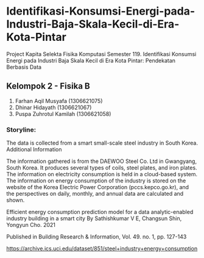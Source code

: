 # Identifikasi-Konsumsi-Energi-pada-Industri-Baja-Skala-Kecil-di-Era-Kota-Pintar
Project Kapita Selekta Fisika Komputasi Semester 119. Identifikasi Konsumsi Energi pada Industri Baja Skala Kecil di Era Kota Pintar: Pendekatan Berbasis Data

## Kelompok 2 - Fisika B

1. Farhan Aqil Musyafa	  (1306621075)
2. Dhinar Hidayath        (1306621067)
3. Puspa Zuhrotul Kamilah (1306621058)    

### Storyline:

The data is collected from a smart small-scale steel industry in South Korea. 
Additional Information

The information gathered is from the DAEWOO Steel Co. Ltd in Gwangyang, South Korea. It produces several types of coils, steel plates, and iron plates. The information on electricity consumption is held in a cloud-based system. The information on energy consumption of the industry is stored on the website of the Korea Electric Power Corporation (pccs.kepco.go.kr), and the perspectives on daily, monthly, and annual data are calculated and shown.

Efficient energy consumption prediction model for a data analytic-enabled industry building in a smart city
By Sathishkumar V E, Changsun Shin, Yongyun Cho. 2021

Published in Building Research & Information, Vol. 49. no. 1, pp. 127-143

https://archive.ics.uci.edu/dataset/851/steel+industry+energy+consumption

